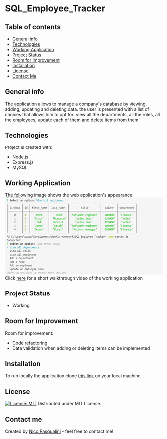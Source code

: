 # SQL_Employee_Tracker

## Table of contents
* [General info](#general-info)
* [Technologies](#technologies)
* [Working Application](#working-application)
* [Project Status](#project-status)
* [Room for Improvement](#room-for-improvement)
* [Installation](#installation)
* [License](#license)
* [Contact Me](#contact-me)

## General info

The application allows to manage a company's database by viewing, adding, updating and deleting data. the user is presented with a list of choices that allows him to opt for: view all the departments, all the roles, all the employees, update each of them and delete items from them. 

## Technologies

Project is created with:
* Node.js
* Express.js
* MySQL


## Working Application

The following image shows the web application's appearance:
![Employee tracker](./Demo/Screenshot_sql.png)<br>
Click [here]( https://drive.google.com/file/d/1NCzj-cHnNf8OwPI1rGV62xxY-93ejvKu/view) for a short walkthrough video of the working application

## Project Status

* Working

## Room for Improvement

Room for improvement:
* Code refactoring 
* Data validation when adding or deleting items can be implemented

## Installation

To run locally the application clone [this link](https://github.com/Nico749/SQL_Employee_Tracker.git) on your local machine


## License

[![License: MIT](https://img.shields.io/badge/License-MIT-yellow.svg)](https://opensource.org/licenses/MIT)
Distributed under MIT License.

## Contact me 

Created by [Nico Pasqualini](https://nico749.github.io/Personal-portfolio-/) - feel free to contact me!
